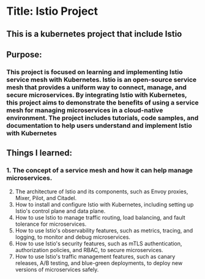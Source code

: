 # Title: Istio Project
## This is a kubernetes project that include Istio

## Purpose:
### This project is focused on learning and implementing Istio service mesh with Kubernetes. Istio is an open-source service mesh that provides a uniform way to connect, manage, and secure microservices. By integrating Istio with Kubernetes, this project aims to demonstrate the benefits of using a service mesh for managing microservices in a cloud-native environment. The project includes tutorials, code samples, and documentation to help users understand and implement Istio with Kubernetes

## Things I learned:
### 1. The concept of a service mesh and how it can help manage microservices.
2. The architecture of Istio and its components, such as Envoy proxies, Mixer, Pilot, and Citadel.
3. How to install and configure Istio with Kubernetes, including setting up Istio's control plane and data plane.
4. How to use Istio to manage traffic routing, load balancing, and fault tolerance for microservices.
5. How to use Istio's observability features, such as metrics, tracing, and logging, to monitor and debug microservices.
6. How to use Istio's security features, such as mTLS authentication, authorization policies, and RBAC, to secure microservices.
7. How to use Istio's traffic management features, such as canary releases, A/B testing, and blue-green deployments, to deploy new versions of microservices safely.
